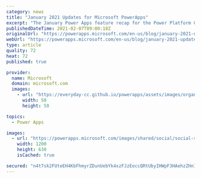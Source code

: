 ```yaml
---
category: news
title: "January 2021 Updates for Microsoft PowerApps"
excerpt: "The January Power Apps feature recap for the Power Platform Global Bootcamp session: &#8220;What is new and exciting in Power Apps&#8221;: https://www.powerplatformbootcamp.com/"
publishedDateTime: 2021-02-07T09:00:18Z
originalUrl: "https://powerapps.microsoft.com/en-us/blog/january-2021-updates-for-microsoft-powerapps/"
webUrl: "https://powerapps.microsoft.com/en-us/blog/january-2021-updates-for-microsoft-powerapps/"
type: article
quality: 72
heat: 72
published: true

provider:
  name: Microsoft
  domain: microsoft.com
  images:
    - url: "https://everyday-cc.github.io/powerapps/assets/images/organizations/microsoft.com-50x50.jpg"
      width: 50
      height: 50

topics:
  - Power Apps

images:
  - url: "https://powerapps.microsoft.com/images/shared/social/social-share-post-ignite.png"
    width: 1200
    height: 630
    isCached: true

secured: "n4t7sk2FUteEH4KbFhmyrZDunUebYk4xzFJzEeccQRtUbyIHWpF3HAehzZHn1HsUgsWJJCTJaTG7YT9ou4GRHHy7hq1/qEtZGIcYFM4POgbNyY4XTuBMGobzGqcCGTqlnIAlk9BQTQLFQvL/QCjBgkl1pJJ8aVkgZ9Q1TI90lJWW6IxP0L7Dss4gz/TD4MzF/5BOhsWLmmi9hxjhC6G1vnQaLnSvbAfnnI8mTHKBmfGhMjkVM87sEAOKsISjM2EUH9o6ZbnjeS2bRmGhQQLKNzQ/zb/7bP9OiBNxKRtU/dlTP9Noql0Um0Yw80bGq+L3bcPH+Me0HgMbYzAMdGxjqHYsVayKJCGcUf4QdT0PSYo=;BsxSEVJF5TE5YZ9/L4Laxw=="
---
```


